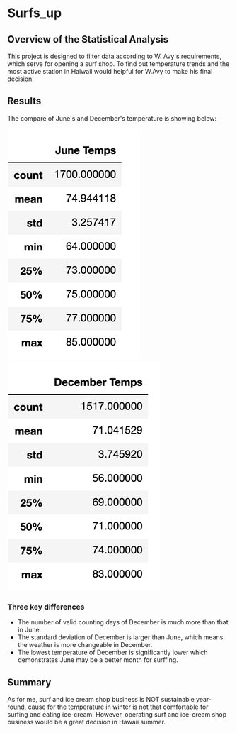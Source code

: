 # Surfs_up
## Overview of the Statistical Analysis
This project is designed to filter data according to W. Avy's requirements, which serve for opening a surf shop. To find out temperature trends and the most active station in Haiwaii would helpful for W.Avy to make his final decision.

## Results
The compare of June's and December's temperature is showing below:

![Module-9-Challenge-JUNE](https://github.com/JosephineYang228/surfs_up/blob/bd4583ba18a87ba6b86ff98d239f9688c0220576/Module-9-Challenge-JUNE.png)
![Module-9-Challenge-JUNE](https://github.com/JosephineYang228/surfs_up/blob/bd4583ba18a87ba6b86ff98d239f9688c0220576/Module-9-Challenge-DEC.png)
### Three key differences
- The number of valid counting days of December is much more than that in June.
- The standard deviation of December is larger than June, which means the weather is more changeable in December.
- The lowest temperature of December is significantly lower which demonstrates June may be a better month for surffing.
## Summary
As for me, surf and ice cream shop business is NOT sustainable year-round, cause for the temperature in winter is not that comfortable for surfing and eating ice-cream. However, operating surf and ice-cream shop business would be a great decision in Hawaii summer.
